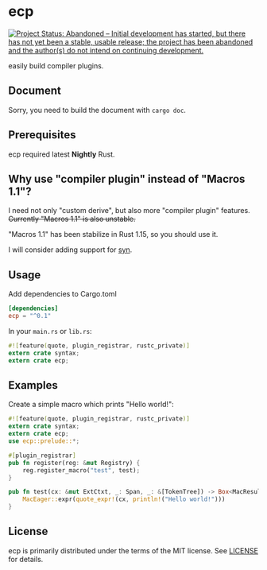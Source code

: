 ecp
===

[![Project Status: Abandoned – Initial development has started, but there has not yet been a stable, usable release; the project has been abandoned and the author(s) do not intend on continuing development.](https://www.repostatus.org/badges/latest/abandoned.svg)](https://www.repostatus.org/#abandoned)

easily build compiler plugins.

Document
--------

Sorry, you need to build the document with `cargo doc`.

Prerequisites
-------------

ecp required latest **Nightly** Rust.

Why use "compiler plugin" instead of "Macros 1.1"?
--------------------------------------------------

I need not only "custom derive", but also more "compiler plugin" features.
~~Currently "Macros 1.1" is also unstable.~~

"Macros 1.1" has been stabilize in Rust 1.15, so you should use it.

I will consider adding support for [syn](https://crates.io/crates/syn).

Usage
-----

Add dependencies to Cargo.toml

```toml
[dependencies]
ecp = "^0.1"
```

In your `main.rs` or `lib.rs`:

```rust
#![feature(quote, plugin_registrar, rustc_private)]
extern crate syntax;
extern crate ecp;
```

Examples
--------

Create a simple macro which prints "Hello world!":

```rust
#![feature(quote, plugin_registrar, rustc_private)]
extern crate syntax;
extern crate ecp;
use ecp::prelude::*;

#[plugin_registrar]
pub fn register(reg: &mut Registry) {
    reg.register_macro("test", test);
}

pub fn test(cx: &mut ExtCtxt, _: Span, _: &[TokenTree]) -> Box<MacResult + 'static> {
    MacEager::expr(quote_expr!(cx, println!("Hello world!")))
}
```

License
-------

ecp is primarily distributed under the terms of the MIT license.
See [LICENSE](LICENSE) for details.
